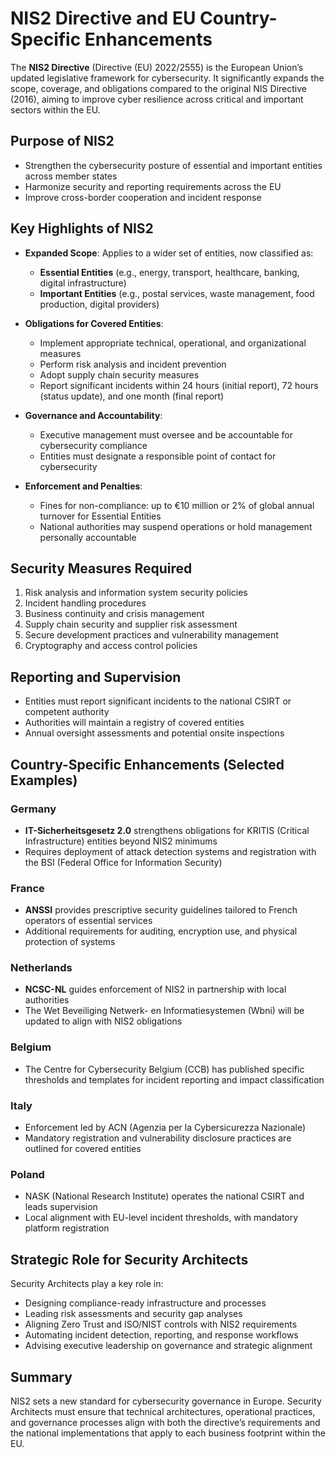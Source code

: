 # NIS2 Directive and EU Country-Specific Enhancements

The **NIS2 Directive** (Directive (EU) 2022/2555) is the European Union’s updated legislative framework for cybersecurity. It significantly expands the scope, coverage, and obligations compared to the original NIS Directive (2016), aiming to improve cyber resilience across critical and important sectors within the EU.

## Purpose of NIS2

- Strengthen the cybersecurity posture of essential and important entities across member states
- Harmonize security and reporting requirements across the EU
- Improve cross-border cooperation and incident response

## Key Highlights of NIS2

- **Expanded Scope**: Applies to a wider set of entities, now classified as:
  - **Essential Entities** (e.g., energy, transport, healthcare, banking, digital infrastructure)
  - **Important Entities** (e.g., postal services, waste management, food production, digital providers)

- **Obligations for Covered Entities**:
  - Implement appropriate technical, operational, and organizational measures
  - Perform risk analysis and incident prevention
  - Adopt supply chain security measures
  - Report significant incidents within 24 hours (initial report), 72 hours (status update), and one month (final report)
  
- **Governance and Accountability**:
  - Executive management must oversee and be accountable for cybersecurity compliance
  - Entities must designate a responsible point of contact for cybersecurity

- **Enforcement and Penalties**:
  - Fines for non-compliance: up to €10 million or 2% of global annual turnover for Essential Entities
  - National authorities may suspend operations or hold management personally accountable

## Security Measures Required

1. Risk analysis and information system security policies
2. Incident handling procedures
3. Business continuity and crisis management
4. Supply chain security and supplier risk assessment
5. Secure development practices and vulnerability management
6. Cryptography and access control policies

## Reporting and Supervision

- Entities must report significant incidents to the national CSIRT or competent authority
- Authorities will maintain a registry of covered entities
- Annual oversight assessments and potential onsite inspections

## Country-Specific Enhancements (Selected Examples)

### Germany
- **IT-Sicherheitsgesetz 2.0** strengthens obligations for KRITIS (Critical Infrastructure) entities beyond NIS2 minimums
- Requires deployment of attack detection systems and registration with the BSI (Federal Office for Information Security)

### France
- **ANSSI** provides prescriptive security guidelines tailored to French operators of essential services
- Additional requirements for auditing, encryption use, and physical protection of systems

### Netherlands
- **NCSC-NL** guides enforcement of NIS2 in partnership with local authorities
- The Wet Beveiliging Netwerk- en Informatiesystemen (Wbni) will be updated to align with NIS2 obligations

### Belgium
- The Centre for Cybersecurity Belgium (CCB) has published specific thresholds and templates for incident reporting and impact classification

### Italy
- Enforcement led by ACN (Agenzia per la Cybersicurezza Nazionale)
- Mandatory registration and vulnerability disclosure practices are outlined for covered entities

### Poland
- NASK (National Research Institute) operates the national CSIRT and leads supervision
- Local alignment with EU-level incident thresholds, with mandatory platform registration

## Strategic Role for Security Architects

Security Architects play a key role in:
- Designing compliance-ready infrastructure and processes
- Leading risk assessments and security gap analyses
- Aligning Zero Trust and ISO/NIST controls with NIS2 requirements
- Automating incident detection, reporting, and response workflows
- Advising executive leadership on governance and strategic alignment

## Summary

NIS2 sets a new standard for cybersecurity governance in Europe. Security Architects must ensure that technical architectures, operational practices, and governance processes align with both the directive’s requirements and the national implementations that apply to each business footprint within the EU.